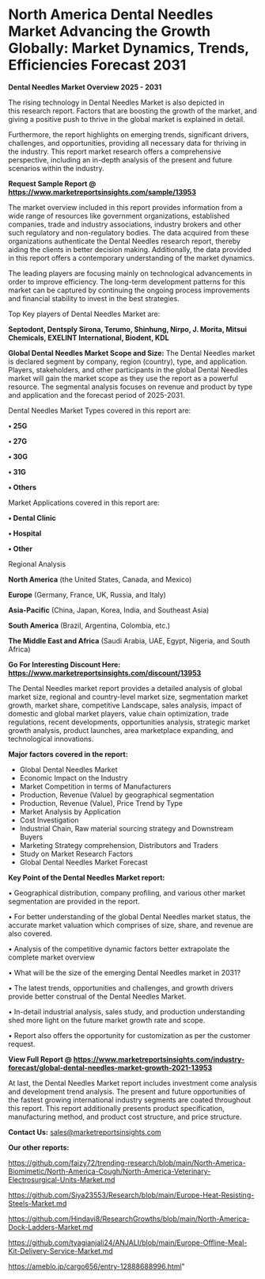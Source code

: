  # North America Dental Needles Market Advancing the Growth Globally: Market Dynamics, Trends, Efficiencies Forecast 2031

<Strong> Dental Needles Market Overview 2025 - 2031</strong>

The rising technology in Dental Needles Market is also depicted in this research report. Factors that are boosting the growth of the market, and giving a positive push to thrive in the global market is explained in detail.

Furthermore, the report highlights on emerging trends, significant drivers, challenges, and opportunities, providing all necessary data for thriving in the industry. This report market research offers a comprehensive perspective, including an in-depth analysis of the present and future scenarios within the industry.

<strong>Request Sample Report @ <a href=https://www.marketreportsinsights.com/sample/13953>https://www.marketreportsinsights.com/sample/13953</a></strong>

The market overview included in this report provides information from a wide range of resources like government organizations, established companies, trade and industry associations, industry brokers and other such regulatory and non-regulatory bodies. The data acquired from these organizations authenticate the Dental Needles research report, thereby aiding the clients in better decision making. Additionally, the data provided in this report offers a contemporary understanding of the market dynamics.

The leading players are focusing mainly on technological advancements in order to improve efficiency. The long-term development patterns for this market can be captured by continuing the ongoing process improvements and financial stability to invest in the best strategies.

Top Key players of Dental Needles Market are:

<strong>Septodont, Dentsply Sirona, Terumo, Shinhung, Nirpo, J. Morita, Mitsui Chemicals, EXELINT International, Biodent, KDL</strong>

<strong><b>Global Dental Needles Market Scope and Size:</b></strong>
The Dental Needles market is declared segment by company, region (country), type, and application. Players, stakeholders, and other participants in the global Dental Needles market will gain the market scope as they use the report as a powerful resource. The segmental analysis focuses on revenue and product by type and application and the forecast period of 2025-2031.

Dental Needles Market Types covered in this report are:

<strong>• 25G

• 27G

• 30G

• 31G

• Others</strong>

Market Applications covered in this report are:

<strong>• Dental Clinic

• Hospital

• Other</strong> 

Regional Analysis

<strong>North America</strong> (the United States, Canada, and Mexico)

<strong>Europe</strong> (Germany, France, UK, Russia, and Italy)

<strong>Asia-Pacific</strong> (China, Japan, Korea, India, and Southeast Asia)

<strong>South America</strong> (Brazil, Argentina, Colombia, etc.)

<strong>The Middle East and Africa</strong> (Saudi Arabia, UAE, Egypt, Nigeria, and South Africa)

<strong>Go For Interesting Discount Here: <a href=https://www.marketreportsinsights.com/discount/13953>https://www.marketreportsinsights.com/discount/13953</a></strong>

The Dental Needles market report provides a detailed analysis of global market size, regional and country-level market size, segmentation market growth, market share, competitive Landscape, sales analysis, impact of domestic and global market players, value chain optimization, trade regulations, recent developments, opportunities analysis, strategic market growth analysis, product launches, area marketplace expanding, and technological innovations.

<strong><b>Major factors covered in the report:</b></strong>
<ul>
  <li>Global Dental Needles Market </li>
  <li>Economic Impact on the Industry</li>
  <li>Market Competition in terms of Manufacturers</li>
  <li>Production, Revenue (Value) by geographical segmentation</li>
  <li>Production, Revenue (Value), Price Trend by Type</li>
  <li>Market Analysis by Application</li>
  <li>Cost Investigation</li>
  <li>Industrial Chain, Raw material sourcing strategy and Downstream Buyers</li>
  <li>Marketing Strategy comprehension, Distributors and Traders</li>
  <li>Study on Market Research Factors</li>
  <li>Global Dental Needles Market Forecast</li>
</ul>

<strong><b>Key Point of the Dental Needles Market report:</b></strong>

• Geographical distribution, company profiling, and various other market segmentation are provided in the report.

• For better understanding of the global Dental Needles market status, the accurate market valuation which comprises of size, share, and revenue are also covered.

• Analysis of the competitive dynamic factors better extrapolate the complete market overview

• What will be the size of the emerging Dental Needles market in 2031?

• The latest trends, opportunities and challenges, and growth drivers provide better construal of the Dental Needles Market.

• In-detail industrial analysis, sales study, and production understanding shed more light on the future market growth rate and scope.

• Report also offers the opportunity for customization as per the customer request.

<strong><b>View Full Report @ <a href=https://www.marketreportsinsights.com/industry-forecast/global-dental-needles-market-growth-2021-13953>https://www.marketreportsinsights.com/industry-forecast/global-dental-needles-market-growth-2021-13953</a></b></strong>


At last, the Dental Needles Market report includes investment come analysis and development trend analysis. The present and future opportunities of the fastest growing international industry segments are coated throughout this report. This report additionally presents product specification, manufacturing method, and product cost structure, and price structure.

<strong>Contact Us:</strong>
sales@marketreportsinsights.com

<strong>Our other reports:</strong>

<a href=https://github.com/faizy72/trending-research/blob/main/North-America-Biomimetic/North-America-Cough/North-America-Veterinary-Electrosurgical-Units-Market.md>https://github.com/faizy72/trending-research/blob/main/North-America-Biomimetic/North-America-Cough/North-America-Veterinary-Electrosurgical-Units-Market.md</a>

<a href=https://github.com/Siya23553/Research/blob/main/Europe-Heat-Resisting-Steels-Market.md>https://github.com/Siya23553/Research/blob/main/Europe-Heat-Resisting-Steels-Market.md</a>

<a href=https://github.com/Hindavi8/ResearchGrowths/blob/main/North-America-Dock-Ladders-Market.md>https://github.com/Hindavi8/ResearchGrowths/blob/main/North-America-Dock-Ladders-Market.md</a>

<a href=https://github.com/tyagianjali24/ANJALI/blob/main/Europe-Offline-Meal-Kit-Delivery-Service-Market.md>https://github.com/tyagianjali24/ANJALI/blob/main/Europe-Offline-Meal-Kit-Delivery-Service-Market.md</a>

<a href=https://ameblo.jp/cargo656/entry-12888688996.html>https://ameblo.jp/cargo656/entry-12888688996.html</a>"

